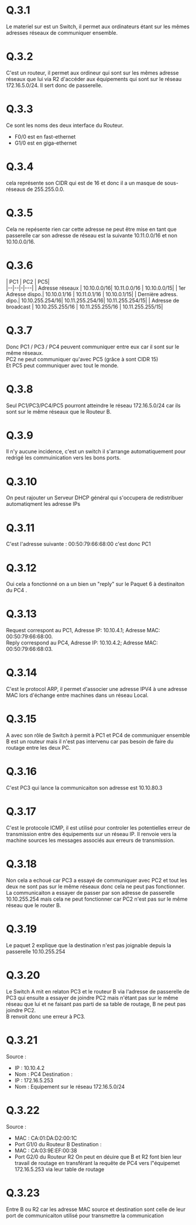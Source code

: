 # Q.3.1
Le materiel sur est un Switch, il permet aux ordinateurs étant sur les mêmes adresses réseaux de communiquer ensemble.
# Q.3.2
C'est un routeur, il permet aux ordineur qui sont sur les mêmes adresse réseaux que lui via R2 d'accéder aux équipements qui sont sur le réseau 172.16.5.0/24.
Il sert donc de passerelle.
# Q.3.3
Ce sont les noms des deux interface du Routeur.
- F0/0 est en fast-ethernet
- G1/0 est en giga-ethernet
# Q.3.4
cela représente son CIDR qui est de 16 et donc il a un masque de sous-réseaus de 255.255.0.0.
# Q.3.5
Cela ne repésente rien car cette adresse ne peut être mise en tant que passerelle car son adresse de réseau est la suivante 10.11.0.0/16 et non 10.10.0.0/16.
# Q.3.6
 | PC1 | PC2 | PC5|  
|--|--|-|---|
| Adresse réseaux | 10.10.0.0/16| 10.11.0.0/16 | 10.10.0.0/15|
| 1er Adresse dispo.| 10.10.0.1/16 | 10.11.0.1/16 | 10.10.0.1/15|
| Dernière adress. dipo.| 10.10.255.254/16| 10.11.255.254/16| 10.11.255.254/15|
| Adresse de broadcast | 10.10.255.255/16 | 10.11.255.255/16 | 10.11.255.255/15|
# Q.3.7
Donc PC1 / PC3 / PC4 peuvent communiquer entre eux car il sont sur le même réseaux.  
PC2 ne peut communiquer qu'avec PC5 (grâce à sont CIDR 15)  
Et PC5 peut communiquer avec tout le monde.  
# Q.3.8
Seul PC1/PC3/PC4/PC5 pourront atteindre le réseau 172.16.5.0/24 car ils sont sur le même réseaux que le Routeur B.  
# Q.3.9
Il n'y aucune incidence, c'est un switch il s'arrange automatiquement pour redrigé les commuinication vers les bons ports.  
# Q.3.10
On peut rajouter un Serveur DHCP général qui s'occupera de redistribuer automatiqment les adresse IPs  
# Q.3.11
C'est l'adresse suivante : 00:50:79:66:68:00 c'est donc PC1  
# Q.3.12
Oui cela a fonctionné on a un bien un "reply" sur le Paquet 6 à destinaiton du PC4  .
# Q.3.13
Request correspont au PC1,  Adresse IP: 10.10.4.1; Adresse MAC: 00:50:79:66:68:00.  
Reply correspond au PC4,  Adresse IP: 10.10.4.2; Adresse MAC: 00:50:79:66:68:03.  
# Q.3.14
C'est le protocol ARP, il permet d'associer une adresse IPV4 à une adresse MAC lors d'échange entre machines dans un réseau Local.
# Q.3.15
A avec son rôle de Switch à permit à PC1 et PC4 de communiquer ensemble
B est un routeur mais il n'est pas intervenu car pas besoin de faire du routage entre les deux PC.
# Q.3.16
C'est PC3 qui lance la communicaiton son adresse est 10.10.80.3
# Q.3.17
C'est le protocole ICMP, il est utilisé pour controler les potentielles erreur de transmission entre des équipements sur un réseau IP.
Il renvoie vers la machine sources les messages associés aux erreurs de transmission.
# Q.3.18
Non cela a echoué car PC3 a essayé de communiquer avec PC2 et tout les deux ne sont pas sur le même réseaux donc cela ne peut pas fonctionner.
La communicaiton a essayer de passer par son adresse de passerelle 10.10.255.254 mais cela ne peut fonctionner car PC2 n'est pas sur le même réseau que le router B.
# Q.3.19
Le paquet 2 explique que la destination n'est pas joignable depuis la passerelle 10.10.255.254
# Q.3.20
Le Switch A mit en relaton PC3 et le routeur B via l'adresse de passerelle de PC3 qui ensuite a essayer de joindre PC2 mais n'étant pas sur le même réseau que lui et ne faisant pas parti de sa table de routage, B ne peut pas joindre PC2.  
B renvoit donc une erreur à PC3.
# Q.3.21
Source : 
- IP : 10.10.4.2
- Nom : PC4
Destination :
- IP : 172.16.5.253
- Nom : Equipement sur le réseau 172.16.5.0/24
# Q.3.22
Source :
- MAC : CA:01:DA:D2:00:1C
- Port G1/0 du Routeur B
Destination :
- MAC : CA:03:9E:EF:00:38
- Port G2/0 du Routeur R2
On peut en déuire que B et R2 font bien leur travail de routage en transférant la requête de PC4 vers l"équipemet 172.16.5.253 via leur table de routage 
# Q.3.23
Entre B ou R2 car les adresse MAC source et destination sont celle de leur port de communicaiton utilisé pour transmettre la communication
